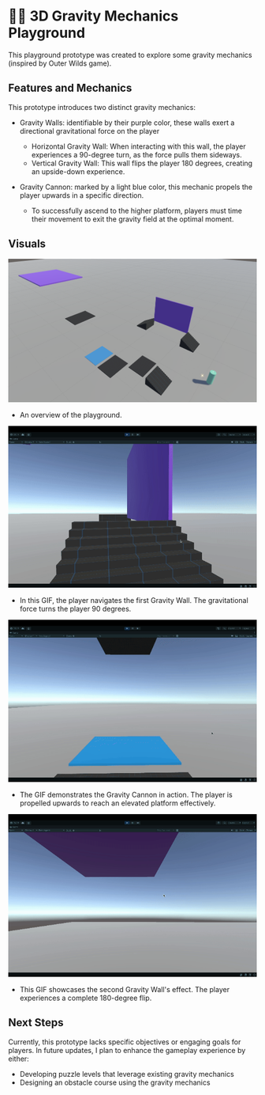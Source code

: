 # 👩‍🚀  3D Gravity Mechanics Playground

This playground prototype was created to explore some gravity mechanics (inspired by Outer Wilds game).


## Features and Mechanics

This prototype introduces two distinct gravity mechanics:

* Gravity Walls: identifiable by their purple color, these walls exert a directional gravitational force on the player
  * Horizontal Gravity Wall: When interacting with this wall, the player experiences a 90-degree turn, as the force pulls them sideways.
  * Vertical Gravity Wall: This wall flips the player 180 degrees, creating an upside-down experience.

* Gravity Cannon: marked by a light blue color, this mechanic propels the player upwards in a specific direction. 
  * To successfully ascend to the higher platform, players must time their movement to exit the gravity field at the optimal moment.

## Visuals
![Overview of the Playground](screenshots/playground_overview.png)
* An overview of the playground.

![Gravity Wall Horizontal](screenshots/gravity_wall_90.gif)
* In this GIF, the player navigates the first Gravity Wall. The gravitational force turns the player 90 degrees.

![Overview of the Playground](screenshots/gravity_cannon.gif)
* The GIF demonstrates the Gravity Cannon in action. The player is propelled upwards to reach an elevated platform effectively.

![Overview of the Playground](screenshots/gravity_wall_180.gif)
* This GIF showcases the second Gravity Wall's effect. The player experiences a complete 180-degree flip.


## Next Steps

Currently, this prototype lacks specific objectives or engaging goals for players. In future updates, I plan to enhance the gameplay experience by either:
- Developing puzzle levels that leverage existing gravity mechanics
- Designing an obstacle course using the gravity mechanics

